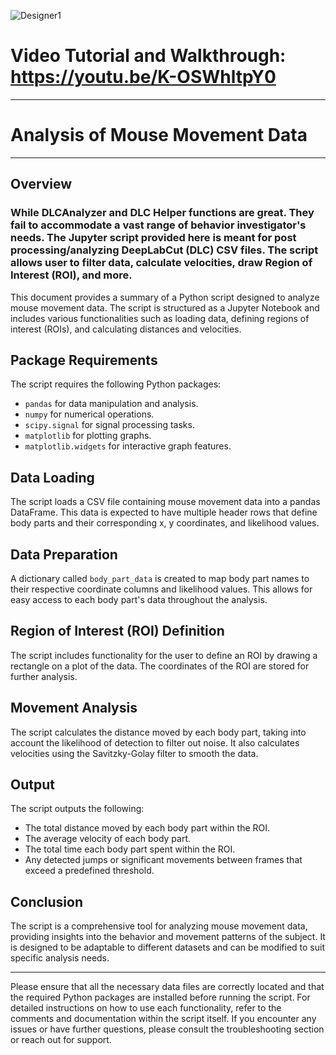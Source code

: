 
![Designer1](https://github.com/farhanaugustine/DeepLabCut-Analysis-Jupyter-Scripts/assets/54376988/2ecdea02-bfc7-4b64-af3c-37f534ec456f)

# Video Tutorial and Walkthrough: https://youtu.be/K-OSWhltpY0

---
# Analysis of Mouse Movement Data
---

## Overview
### While DLCAnalyzer and DLC Helper functions are great. They fail to accommodate a vast range of behavior investigator's needs. The Jupyter script provided here is meant for post processing/analyzing DeepLabCut (DLC) CSV files. The script allows user to filter data, calculate velocities, draw Region of Interest (ROI), and more.
This document provides a summary of a Python script designed to analyze mouse movement data. The script is structured as a Jupyter Notebook and includes various functionalities such as loading data, defining regions of interest (ROIs), and calculating distances and velocities.

## Package Requirements
The script requires the following Python packages:
- `pandas` for data manipulation and analysis.
- `numpy` for numerical operations.
- `scipy.signal` for signal processing tasks.
- `matplotlib` for plotting graphs.
- `matplotlib.widgets` for interactive graph features.

## Data Loading
The script loads a CSV file containing mouse movement data into a pandas DataFrame. This data is expected to have multiple header rows that define body parts and their corresponding x, y coordinates, and likelihood values.

## Data Preparation
A dictionary called `body_part_data` is created to map body part names to their respective coordinate columns and likelihood values. This allows for easy access to each body part's data throughout the analysis.

## Region of Interest (ROI) Definition
The script includes functionality for the user to define an ROI by drawing a rectangle on a plot of the data. The coordinates of the ROI are stored for further analysis.

## Movement Analysis
The script calculates the distance moved by each body part, taking into account the likelihood of detection to filter out noise. It also calculates velocities using the Savitzky-Golay filter to smooth the data.

## Output
The script outputs the following:
- The total distance moved by each body part within the ROI.
- The average velocity of each body part.
- The total time each body part spent within the ROI.
- Any detected jumps or significant movements between frames that exceed a predefined threshold.

## Conclusion
The script is a comprehensive tool for analyzing mouse movement data, providing insights into the behavior and movement patterns of the subject. It is designed to be adaptable to different datasets and can be modified to suit specific analysis needs.

---

Please ensure that all the necessary data files are correctly located and that the required Python packages are installed before running the script. For detailed instructions on how to use each functionality, refer to the comments and documentation within the script itself. If you encounter any issues or have further questions, please consult the troubleshooting section or reach out for support.

